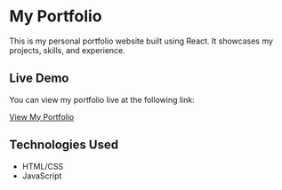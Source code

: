# My Portfolio

This is my personal portfolio website built using React. It showcases my projects, skills, and experience.

## Live Demo

You can view my portfolio live at the following link:

[View My Portfolio](https://akash1156.github.io/Portfolio/)

## Technologies Used

- HTML/CSS
- JavaScript
